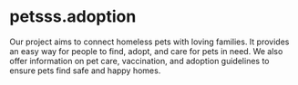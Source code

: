 # petsss.adoption
Our project aims to connect homeless pets with loving families. It provides an easy way for people to find, adopt, and care for pets in need. We also offer information on pet care, vaccination, and adoption guidelines to ensure pets find safe and happy homes.
